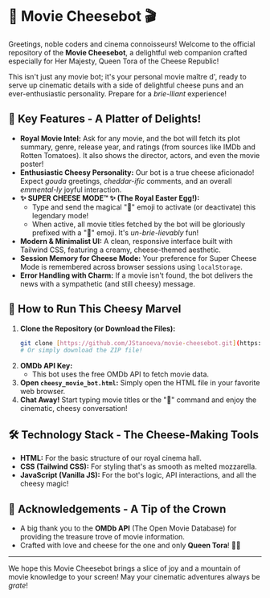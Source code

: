 # 🧀 Movie Cheesebot 🎬

Greetings, noble coders and cinema connoisseurs! Welcome to the official repository of the **Movie Cheesebot**, a delightful web companion crafted especially for Her Majesty, Queen Tora of the Cheese Republic!

This isn't just any movie bot; it's your personal movie maître d', ready to serve up cinematic details with a side of delightful cheese puns and an ever-enthusiastic personality. Prepare for a _brie-lliant_ experience!

## 🌟 Key Features - A Platter of Delights!

- **Royal Movie Intel:** Ask for any movie, and the bot will fetch its plot summary, genre, release year, and ratings (from sources like IMDb and Rotten Tomatoes). It also shows the director, actors, and even the movie poster!
- **Enthusiastic Cheesy Personality:** Our bot is a true cheese aficionado! Expect _gouda_ greetings, _cheddar-ific_ comments, and an overall _emmental-ly_ joyful interaction.
- **✨ SUPER CHEESE MODE™ ✨ (The Royal Easter Egg!):**
  - Type and send the magical "🧀" emoji to activate (or deactivate) this legendary mode!
  - When active, all movie titles fetched by the bot will be gloriously prefixed with a "🧀" emoji. It's _un-brie-lievably_ fun!
- **Modern & Minimalist UI:** A clean, responsive interface built with Tailwind CSS, featuring a creamy, cheese-themed aesthetic.
- **Session Memory for Cheese Mode:** Your preference for Super Cheese Mode is remembered across browser sessions using `localStorage`.
- **Error Handling with Charm:** If a movie isn't found, the bot delivers the news with a sympathetic (and still cheesy) message.

## 🚀 How to Run This Cheesy Marvel

1.  **Clone the Repository (or Download the Files):**
    ```bash
    git clone [https://github.com/JStanoeva/movie-cheesebot.git](https://github.com/JStanoeva/movie-cheesebot.git)
    # Or simply download the ZIP file!
    ```
2.  **OMDb API Key:**
    - This bot uses the free OMDb API to fetch movie data.
3.  **Open `cheesy_movie_bot.html`:** Simply open the HTML file in your favorite web browser.
4.  **Chat Away!** Start typing movie titles or the "🧀" command and enjoy the cinematic, cheesy conversation!

## 🛠️ Technology Stack - The Cheese-Making Tools

- **HTML:** For the basic structure of our royal cinema hall.
- **CSS (Tailwind CSS):** For styling that's as smooth as melted mozzarella.
- **JavaScript (Vanilla JS):** For the bot's logic, API interactions, and all the cheesy magic!

## 🙏 Acknowledgements - A Tip of the Crown

- A big thank you to the **OMDb API** (The Open Movie Database) for providing the treasure trove of movie information.
- Crafted with love and cheese for the one and only **Queen Tora**! 👑🧀

---

We hope this Movie Cheesebot brings a slice of joy and a mountain of movie knowledge to your screen! May your cinematic adventures always be _grate_!
